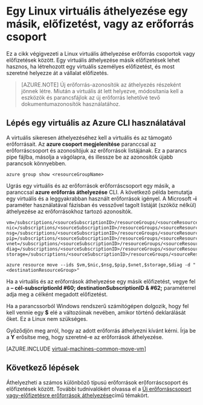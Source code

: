 <properties
    pageTitle="Ugrás egy Linux virtuális |} Microsoft Azure"
    description="Egy Linux virtuális áthelyezése egy másik Azure előfizetés vagy az erőforrás csoportot az erőforrás-kezelő telepítési modell."
    services="virtual-machines-linux"
    documentationCenter=""
    authors="cynthn"
    manager="timlt"
    editor=""
    tags="azure-resource-manager"/>

<tags
    ms.service="virtual-machines-linux"
    ms.workload="infrastructure-services"
    ms.tgt_pltfrm="na"
    ms.devlang="na"
    ms.topic="article"
    ms.date="08/08/2016"
    ms.author="cynthn"/>

    


# <a name="move-a-linux-vm-to-another-subscription-or-resource-group"></a>Egy Linux virtuális áthelyezése egy másik, előfizetést, vagy az erőforrás csoport

Ez a cikk végigvezeti a Linux virtuális áthelyezése erőforrás csoportok vagy előfizetések között. Egy virtuális áthelyezése másik előfizetések lehet hasznos, ha létrehozott egy virtuális személyes előfizetést, és most szeretné helyezze át a vállalat előfizetés.

> [AZURE.NOTE] Új erőforrás-azonosítók az áthelyezés részeként jönnek létre. Miután a virtuális át lett helyezve, módosítania kell a eszközök és parancsfájlok az új erőforrás lehetővé tevő dokumentumazonosítók használatához. 


## <a name="use-the-azure-cli-to-move-a-vm"></a>Lépés egy virtuális az Azure CLI használatával 

A virtuális sikeresen áthelyezéséhez kell a virtuális és az támogató erőforrásait. Az **azure csoport megjelenítése** paranccsal az erőforráscsoport és azonosítójuk az erőforrások listájának. Ez a parancs pipe fájlba, másolja a vágólapra, és illessze be az azonosítók újabb parancsok könnyebben.

    azure group show <resourceGroupName>

Ugrás egy virtuális és az erőforrások erőforráscsoport egy másik, a paranccsal **azure erőforrás áthelyezése** CLI. A következő példa bemutatja egy virtuális és a leggyakrabban használt erőforrások igényel. A Microsoft **-i** paraméter használatával fázisban és vesszővel tagolt listáját (szóköz nélkül) áthelyezése az erőforrásokhoz tartozó azonosítók.

    
    vm=/subscriptions/<sourceSubscriptionID>/resourceGroups/<sourceResourceGroup>/providers/Microsoft.Compute/virtualMachines/<vmName>
    nic=/subscriptions/<sourceSubscriptionID>/resourceGroups/<sourceResourceGroup>/providers/Microsoft.Network/networkInterfaces/<nicName>
    nsg=/subscriptions/<sourceSubscriptionID>/resourceGroups/<sourceResourceGroup>/providers/Microsoft.Network/networkSecurityGroups/<nsgName>
    pip=/subscriptions/<sourceSubscriptionID>/resourceGroups/<sourceResourceGroup>/providers/Microsoft.Network/publicIPAddresses/<publicIPName>
    vnet=/subscriptions/<sourceSubscriptionID>/resourceGroups/<sourceResourceGroup>/providers/Microsoft.Network/virtualNetworks/<vnetName>
    diag=/subscriptions/<sourceSubscriptionID>/resourceGroups/<sourceResourceGroup>/providers/Microsoft.Storage/storageAccounts/<diagnosticStorageAccountName>
    storage=/subscriptions/<sourceSubscriptionID>/resourceGroups/<sourceResourceGroup>/providers/Microsoft.Storage/storageAccounts/<storageAcountName>      
    
    azure resource move --ids $vm,$nic,$nsg,$pip,$vnet,$storage,$diag -d "<destinationResourceGroup>"
    
Ha a virtuális és az erőforrások áthelyezése egy másik előfizetést, vegye fel a **– cél-subscriptionId #60; destinationSubscriptionID & #62;** paraméterrel adja meg a célként megadott előfizetést.

Ha a parancssorból Windows rendszerű számítógépen dolgozik, hogy fel kell vennie egy **$** elé a változóinak nevében, amikor történő deklarálását őket. Ez a Linux nem szükséges.

Győződjön meg arról, hogy az adott erőforrás áthelyezni kívánt kérni. Írja be a **Y** erősítse meg, hogy szeretné-e az erőforrások áthelyezése.
    

[AZURE.INCLUDE [virtual-machines-common-move-vm](../../includes/virtual-machines-common-move-vm.md)]

## <a name="next-steps"></a>Következő lépések

Áthelyezheti a számos különböző típusú erőforrások erőforráscsoport és előfizetések között. További tudnivalókért olvassa el a [Új erőforráscsoport vagy-előfizetésre erőforrások áthelyezése](../resource-group-move-resources.md)című témakört.    